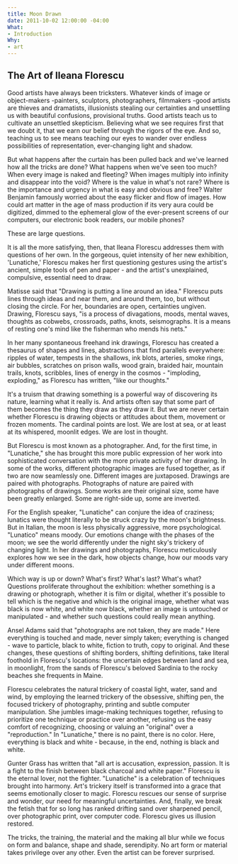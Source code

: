 ```yaml
---
title: Moon Drawn
date: 2011-10-02 12:00:00 -04:00
What:
- Introduction
Why:
- art
---
```


## The Art of Ileana Florescu 

Good artists have always been tricksters. Whatever kinds of image or object-makers -painters, sculptors, photographers, filmmakers -good artists are thieves and dramatists, illusionists stealing our certainties and unsettling us with beautiful confusions, provisional truths. Good artists teach us to cultivate an unsettled skepticism. Believing what we see requires first that we doubt it, that we earn our belief through the rigors of the eye. And so, teaching us to see means teaching our eyes to wander over endless possibilities of representation, ever-changing light and shadow.

But what happens after the curtain has been pulled back and we've learned how all the tricks are done? What happens when we've seen too much? When every image is naked and fleeting? When images multiply into infinity and disappear into the void? Where is the value in what's not rare? Where is the importance and urgency in what is easy and obvious and free? Walter Benjamin famously worried about the easy flicker and flow of images. How could art matter in the age of mass production if its very aura could be digitized, dimmed to the ephemeral glow of the ever-present screens of our computers, our electronic book readers, our mobile phones?

These are large questions.

It is all the more satisfying, then, that Ileana Florescu addresses them with questions of her own. In the gorgeous, quiet intensity of her new exhibition, 'Lunatiche,' Florescu makes her first questioning gestures using the artist's ancient, simple tools of pen and paper - and the artist's unexplained, compulsive, essential need to draw.

Matisse said that "Drawing is putting a line around an idea." Florescu puts lines through ideas and near them, and around them, too, but without closing the circle. For her, boundaries are open, certainties ungiven. Drawing, Florescu says, "is a process of divagations, moods, mental waves, thoughts as cobwebs, crossroads, paths, knots, seismographs. It is a means of resting one's mind like the fisherman who mends his nets."

In her many spontaneous freehand ink drawings, Florescu has created a thesaurus of shapes and lines, abstractions that find parallels everywhere: ripples of water, tempests in the shallows, ink blots, arteries, smoke rings, air bubbles, scratches on prison walls, wood grain, braided hair, mountain trails, knots, scribbles, lines of energy in the cosmos - "imploding, exploding," as Florescu has written, "like our thoughts." 

It's a truism that drawing something is a powerful way of discovering its nature, learning what it really is. And artists often say that some part of them becomes the thing they draw as they draw it. But we are never certain whether Florescu is drawing objects or attitudes about them, movement or frozen moments. The cardinal points are lost. We are lost at sea, or at least at its whispered, moonlit edges. We are lost in thought.

But Florescu is most known as a photographer. And, for the first time, in "Lunatiche," she has brought this more public expression of her work into sophisticated conversation with the more private activity of her drawing. In some of the works, different photographic images are fused together, as if two are now seamlessly one. Different images are juxtaposed. Drawings are paired with photographs. Photographs of nature are paired with photographs of drawings. Some works are their original size, some have been greatly enlarged. Some are right-side up, some are inverted. 

For the English speaker, "Lunatiche" can conjure the idea of craziness; lunatics were thought literally to be struck crazy by the moon's brightness. But in Italian, the moon is less physically aggressive, more psychological. "Lunatico" means moody. Our emotions change with the phases of the moon; we see the world differently under the night sky's trickery of changing light. In her drawings and photographs, Florescu meticulously explores how we see in the dark, how objects change, how our moods vary under different moons.

Which way is up or down? What's first? What's last? What's what? Questions proliferate throughout the exhibition: whether something is a drawing or photograph, whether it is film or digital, whether it's possible to tell which is the negative and which is the original image, whether what was black is now white, and white now black, whether an image is untouched or manipulated - and whether such questions could really mean anything.

Ansel Adams said that "photographs are not taken, they are made." Here everything is touched and made, never simply taken; everything is changed - wave to particle, black to white, fiction to truth, copy to original. And these changes, these questions of shifting borders, shifting definitions, take literal foothold in Florescu's locations: the uncertain edges between land and sea, in moonlight, from the sands of Florescu's beloved Sardinia to the rocky beaches she frequents in Maine. 

Florescu celebrates the natural trickery of coastal light, water, sand and wind, by employing the learned trickery of the obsessive, shifting pen, the focused trickery of photography, printing and subtle computer manipulation. She jumbles image-making techniques together, refusing to prioritize one technique or practice over another, refusing us the easy comfort of recognizing, choosing or valuing an "original" over a "reproduction." In "Lunatiche," there is no paint, there is no color. Here, everything is black and white - because, in the end, nothing is black and white.

Gunter Grass has written that "all art is accusation, expression, passion. It is a fight to the finish between black charcoal and white paper." Florescu is the eternal lover, not the fighter. "Lunatiche" is a celebration of techniques brought into harmony. Art's trickery itself is transformed into a grace that seems emotionally closer to magic. Florescu rescues our sense of surprise and wonder, our need for meaningful uncertainties. And, finally, we break the fetish that for so long has ranked drifting sand over sharpened pencil, over photographic print, over computer code. Florescu gives us illusion restored.

The tricks, the training, the material and the making all blur while we focus on form and balance, shape and shade, serendipity. No art form or material takes privilege over any other. Even the artist can be forever surprised.
